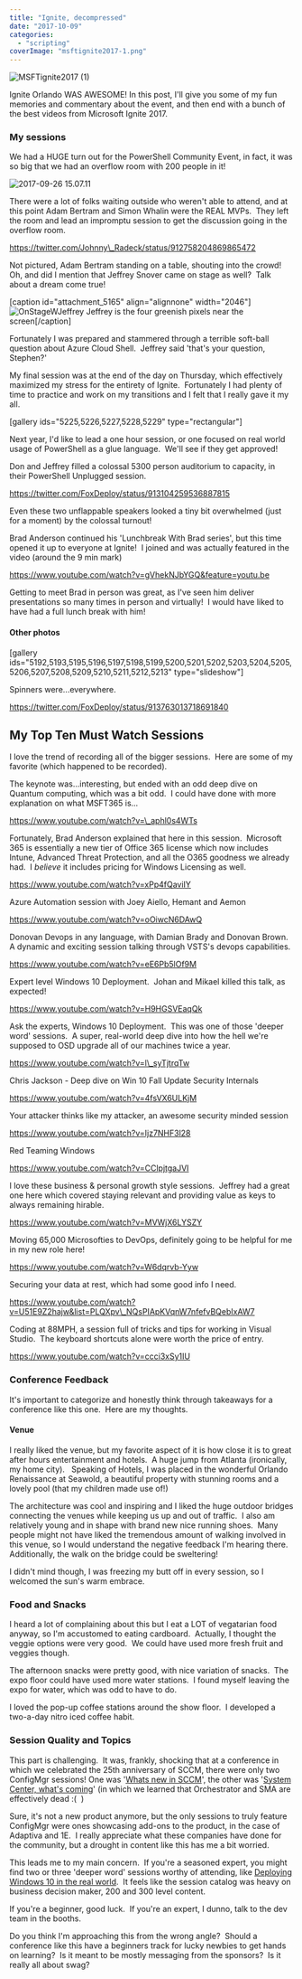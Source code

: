 ```yaml
---
title: "Ignite, decompressed"
date: "2017-10-09"
categories: 
  - "scripting"
coverImage: "msftignite2017-1.png"
---
```


![MSFTignite2017 (1)](images/msftignite2017-1.png)

Ignite Orlando WAS AWESOME! In this post, I'll give you some of my fun memories and commentary about the event, and then end with a bunch of the best videos from Microsoft Ignite 2017.

### My sessions

We had a HUGE turn out for the PowerShell Community Event, in fact, it was so big that we had an overflow room with 200 people in it!

![2017-09-26 15.07.11](images/2017-09-26-15-07-11.jpg)

There were a lot of folks waiting outside who weren't able to attend, and at this point Adam Bertram and Simon Whalin were the REAL MVPs.  They left the room and lead an impromptu session to get the discussion going in the overflow room.

https://twitter.com/Johnny\_Radeck/status/912758204869865472

Not pictured, Adam Bertram standing on a table, shouting into the crowd!  Oh, and did I mention that Jeffrey Snover came on stage as well?  Talk about a dream come true!

\[caption id="attachment\_5165" align="alignnone" width="2046"\]![OnStageWJeffrey](images/onstagewjeffrey.jpg) Jeffrey is the four greenish pixels near the screen\[/caption\]

Fortunately I was prepared and stammered through a terrible soft-ball question about Azure Cloud Shell.  Jeffrey said 'that's your question, Stephen?'

My final session was at the end of the day on Thursday, which effectively maximized my stress for the entirety of Ignite.  Fortunately I had plenty of time to practice and work on my transitions and I felt that I really gave it my all.

\[gallery ids="5225,5226,5227,5228,5229" type="rectangular"\]

Next year, I'd like to lead a one hour session, or one focused on real world usage of PowerShell as a glue language.  We'll see if they get approved!

Don and Jeffrey filled a colossal 5300 person auditorium to capacity, in their PowerShell Unplugged session.

https://twitter.com/FoxDeploy/status/913104259536887815

Even these two unflappable speakers looked a tiny bit overwhelmed (just for a moment) by the colossal turnout!

Brad Anderson continued his 'Lunchbreak With Brad series', but this time opened it up to everyone at Ignite!  I joined and was actually featured in the video (around the 9 min mark)

https://www.youtube.com/watch?v=gVhekNJbYGQ&feature=youtu.be

Getting to meet Brad in person was great, as I've seen him deliver presentations so many times in person and virtually!  I would have liked to have had a full lunch break with him!

#### Other photos

\[gallery ids="5192,5193,5195,5196,5197,5198,5199,5200,5201,5202,5203,5204,5205,5206,5207,5208,5209,5210,5211,5212,5213" type="slideshow"\]

Spinners were...everywhere.

https://twitter.com/FoxDeploy/status/913763013718691840

## My Top Ten Must Watch Sessions

I love the trend of recording all of the bigger sessions.  Here are some of my favorite (which happened to be recorded).

The keynote was...interesting, but ended with an odd deep dive on Quantum computing, which was a bit odd.  I could have done with more explanation on what MSFT365 is...

https://www.youtube.com/watch?v=\_aphl0s4WTs

Fortunately, Brad Anderson explained that here in this session.  Microsoft 365 is essentially a new tier of Office 365 license which now includes Intune, Advanced Threat Protection, and all the O365 goodness we already had.  I _believe_ it includes pricing for Windows Licensing as well.

https://www.youtube.com/watch?v=xPp4fQaviIY

Azure Automation session with Joey Aiello, Hemant and Aemon

https://www.youtube.com/watch?v=oOiwcN6DAwQ

Donovan Devops in any language, with Damian Brady and Donovan Brown.  A dynamic and exciting session talking through VSTS's devops capabilities.

https://www.youtube.com/watch?v=eE6Pb5lOf9M

Expert level Windows 10 Deployment.  Johan and Mikael killed this talk, as expected!

https://www.youtube.com/watch?v=H9HGSVEaqQk

Ask the experts, Windows 10 Deployment.  This was one of those 'deeper word' sessions.  A super, real-world deep dive into how the hell we're supposed to OSD upgrade all of our machines twice a year.

https://www.youtube.com/watch?v=l\_syTjtrqTw

Chris Jackson - Deep dive on Win 10 Fall Update Security Internals

https://www.youtube.com/watch?v=4fsVX6ULKjM

Your attacker thinks like my attacker, an awesome security minded session

https://www.youtube.com/watch?v=Ijz7NHF3l28

Red Teaming Windows

https://www.youtube.com/watch?v=CClpjtgaJVI

I love these business & personal growth style sessions.  Jeffrey had a great one here which covered staying relevant and providing value as keys to always remaining hirable.

https://www.youtube.com/watch?v=MVWjX6LYSZY

Moving 65,000 Microsofties to DevOps, definitely going to be helpful for me in my new role here!

https://www.youtube.com/watch?v=W6dqrvb-Yyw

Securing your data at rest, which had some good info I need.

https://www.youtube.com/watch?v=U51E9Z2hajw&list=PLQXpv\_NQsPIApKVqnW7nfefvBQebIxAW7

Coding at 88MPH, a session full of tricks and tips for working in Visual Studio.  The keyboard shortcuts alone were worth the price of entry.

https://www.youtube.com/watch?v=ccci3xSy1IU

### Conference Feedback

It's important to categorize and honestly think through takeaways for a conference like this one.  Here are my thoughts.

#### Venue

I really liked the venue, but my favorite aspect of it is how close it is to great after hours entertainment and hotels.  A huge jump from Atlanta (ironically, my home city).   Speaking of Hotels, I was placed in the wonderful Orlando Renaissance at Seawold, a beautiful property with stunning rooms and a lovely pool (that my children made use of!)

The architecture was cool and inspiring and I liked the huge outdoor bridges connecting the venues while keeping us up and out of traffic.  I also am relatively young and in shape with brand new nice running shoes.  Many people might not have liked the tremendous amount of walking involved in this venue, so I would understand the negative feedback I'm hearing there.  Additionally, the walk on the bridge could be sweltering!

I didn't mind though, I was freezing my butt off in every session, so I welcomed the sun's warm embrace.

### Food and Snacks

I heard a lot of complaining about this but I eat a LOT of vegatarian food anyway, so I'm accustomed to eating cardboard.  Actually, I thought the veggie options were very good.  We could have used more fresh fruit and veggies though.

The afternoon snacks were pretty good, with nice variation of snacks.  The expo floor could have used more water stations.  I found myself leaving the expo for water, which was odd to have to do.

I loved the pop-up coffee stations around the show floor.  I developed a two-a-day nitro iced coffee habit.

### Session Quality and Topics

This part is challenging.  It was, frankly, shocking that at a conference in which we celebrated the 25th anniversary of SCCM, there were only two ConfigMgr sessions! One was '[Whats new in SCCM](https://www.youtube.com/watch?v=aCNtofxOxmQ)', the other was '[System Center, what's coming](https://www.youtube.com/watch?v=lCFPSE8TRiI)' (in which we learned that Orchestrator and SMA are effectively dead :(  )

Sure, it's not a new product anymore, but the only sessions to truly feature ConfigMgr were ones showcasing add-ons to the product, in the case of Adaptiva and 1E.  I really appreciate what these companies have done for the community, but a drought in content like this has me a bit worried.

This leads me to my main concern.  If you're a seasoned expert, you might find two or three 'deeper word' sessions worthy of attending, like [Deploying Windows 10 in the real world](https://www.youtube.com/watch?v=Pekf96vzBtU).  It feels like the session catalog was heavy on business decision maker, 200 and 300 level content.

If you're a beginner, good luck.  If you're an expert, I dunno, talk to the dev team in the booths.

Do you think I'm approaching this from the wrong angle?  Should a conference like this have a beginners track for lucky newbies to get hands on learning?  Is it meant to be mostly messaging from the sponsors?  Is it really all about swag?
